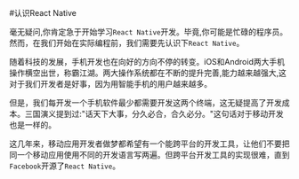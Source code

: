 #认识React Native

毫无疑问,你肯定急于开始学习`React Native`开发。毕竟,你可能是忙碌的程序员。然而，在我们开始在实际编程前，我们需要先认识下`React Native`。

随着科技的发展，手机开发也在向好的方向不停的转变。iOS和Android两大手机操作横空出世，称霸江湖。两大操作系统都在不断的提升完善,能力越来越强大,这对于我们开发者是好事，因为用智能手机的用户越来越多。

但是，我们每开发一个手机软件最少都需要开发这两个终端，这无疑提高了开发成本。三国演义提到过:"话天下大事，分久必合，合久必分。"这句话对于移动开发也是一样的。

这几年来，移动应用开发者做梦都希望有一个能跨平台的开发工具，让他们不要把同一个移动应用使用不同的开发语言写两遍。但跨平台开发工具的实现很难，直到`Facebook`开源了`React Native`。